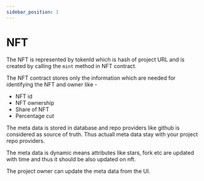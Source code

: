 ```yaml
---
sidebar_position: 1
---
```


# NFT 

The NFT is represented by tokenId which is hash of project URL and is created by calling the `mint` method in NFT contract. 

The NFT contract stores only the information which are needed for identifying the NFT and owner like -

* NFT id
* NFT ownership 
* Share of NFT
* Percentage cut


The meta data is stored in database and repo providers like github is considered as source of truth. Thus actuall meta data stay with your project repo providers.

The meta data is dynamic means attributes like stars, fork etc are updated with time and thus it should be also updated on nft.

The project owner can update the meta data from the UI.